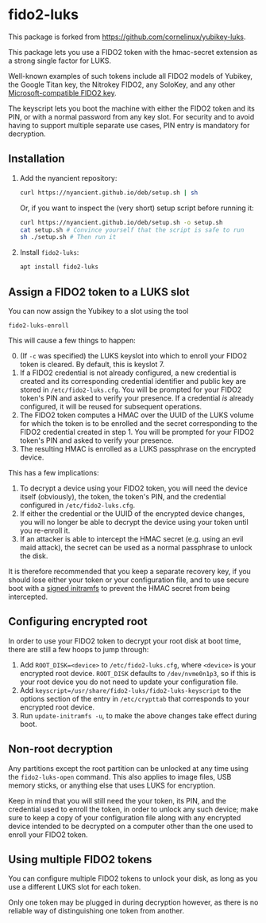 fido2-luks
==========

This package is forked from https://github.com/cornelinux/yubikey-luks.

This package lets you use a FIDO2 token with the hmac-secret extension
as a strong single factor for LUKS.

Well-known examples of such tokens include all FIDO2 models of Yubikey,
the Google Titan key, the Nitrokey FIDO2, any SoloKey,
and any other [Microsoft-compatible FIDO2 key](https://learn.microsoft.com/en-us/azure/active-directory/authentication/concept-fido2-hardware-vendor#current-partners).

The keyscript lets you boot the machine with either the FIDO2 token and its PIN,
or with a normal password from any key slot.
For security and to avoid having to support multiple separate use cases,
PIN entry is mandatory for decryption.


Installation
------------

1. Add the nyancient repository:
   ```bash
   curl https://nyancient.github.io/deb/setup.sh | sh
   ```
   Or, if you want to inspect the (very short) setup script before running it:
   ```bash
   curl https://nyancient.github.io/deb/setup.sh -o setup.sh
   cat setup.sh # Convince yourself that the script is safe to run
   sh ./setup.sh # Then run it
   ```
2. Install `fido2-luks`:
   ```bash
   apt install fido2-luks
   ```


Assign a FIDO2 token to a LUKS slot
-----------------------------------

You can now assign the Yubikey to a slot using the tool

    fido2-luks-enroll

This will cause a few things to happen:

0. (If `-c` was specified) the LUKS keyslot into which to enroll your FIDO2 token is cleared.
   By default, this is keyslot 7.
1. If a FIDO2 credential is not already configured, a new credential is created
   and its corresponding credential identifier and public key are stored in `/etc/fido2-luks.cfg`.
   You will be prompted for your FIDO2 token's PIN and asked to verify your presence.
   If a credential _is_ already configured, it will be reused for subsequent operations.
2. The FIDO2 token computes a HMAC over the UUID of the LUKS volume for which the token is to be
   enrolled and the secret corresponding to the FIDO2 credential created in step 1.
   You will be prompted for your FIDO2 token's PIN and asked to verify your presence.
3. The resulting HMAC is enrolled as a LUKS passphrase on the encrypted device.

This has a few implications:
1. To decrypt a device using your FIDO2 token, you will need the device itself (obviously),
   the token, the token's PIN, and the credential configured in `/etc/fido2-luks.cfg`.
2. If either the credential or the UUID of the encrypted device changes, you will no longer
   be able to decrypt the device using your token until you re-enroll it.
3. If an attacker is able to intercept the HMAC secret (e.g. using an evil maid attack),
   the secret can be used as a normal passphrase to unlock the disk.

It is therefore recommended that you keep a separate recovery key, if you should lose either
your token or your configuration file, and to use secure boot with a
[signed initramfs](https://askubuntu.com/questions/1247826/secure-boot-verification-of-initramfs)
to prevent the HMAC secret from being intercepted.


Configuring encrypted root
--------------------------

In order to use your FIDO2 token to decrypt your root disk at boot time, there are still
a few hoops to jump through:

1. Add `ROOT_DISK=<device>` to `/etc/fido2-luks.cfg`, where `<device>` is your encrypted
   root device. `ROOT_DISK` defaults to `/dev/nvme0n1p3`, so if this is your root device
   you do not need to update your configuration file.
2. Add `keyscript=/usr/share/fido2-luks/fido2-luks-keyscript` to the options section of
   the entry in `/etc/crypttab` that corresponds to your encrypted root device.
3. Run `update-initramfs -u`, to make the above changes take effect during boot.


Non-root decryption
-------------------

Any partitions except the root partition can be unlocked at any time using
the `fido2-luks-open` command. This also applies to image files, USB memory sticks, or
anything else that uses LUKS for encryption.

Keep in mind that you will still need the your token, its PIN, and the credential
used to enroll the token, in order to unlock any such device;
make sure to keep a copy of your configuration file along with any encrypted device
intended to be decrypted on a computer other than the one used to enroll your FIDO2 token.


Using multiple FIDO2 tokens
---------------------------
You can configure multiple FIDO2 tokens to unlock your disk, as long as you use a different
LUKS slot for each token.

Only one token may be plugged in during decryption however, as there is no reliable way of
distinguishing one token from another.
